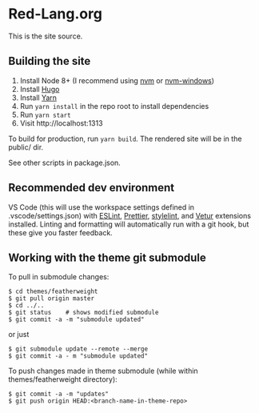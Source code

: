 # Red-Lang.org

This is the site source.

## Building the site

1. Install Node 8+ (I recommend using [nvm](https://github.com/creationix/nvm) or [nvm-windows](https://github.com/coreybutler/nvm-windows))
2. Install [Hugo](https://gohugo.io/)
3. Install [Yarn](https://yarnpkg.com/en/)
4. Run `yarn install` in the repo root to install dependencies
5. Run `yarn start`
6. Visit http://localhost:1313

To build for production, run `yarn build`. The rendered site will be in the public/ dir.

See other scripts in package.json.

## Recommended dev environment

VS Code (this will use the workspace settings defined in .vscode/settings.json) with [ESLint](https://marketplace.visualstudio.com/items?itemName=dbaeumer.vscode-eslint), [Prettier](https://marketplace.visualstudio.com/items?itemName=esbenp.prettier-vscode), [stylelint](https://marketplace.visualstudio.com/items?itemName=shinnn.stylelint), and [Vetur](https://marketplace.visualstudio.com/items?itemName=octref.vetur) extensions installed. Linting and formatting will automatically run with a git hook, but these give you faster feedback.

## Working with the theme git submodule

To pull in submodule changes:

```
$ cd themes/featherweight
$ git pull origin master
$ cd ../..
$ git status    # shows modified submodule
$ git commit -a -m "submodule updated"
```

or just

```
$ git submodule update --remote --merge
$ git commit -a - m "submodule updated"
```

To push changes made in theme submodule (while within themes/featherweight directory):

```
$ git commit -a -m "updates"
$ git push origin HEAD:<branch-name-in-theme-repo>
```
